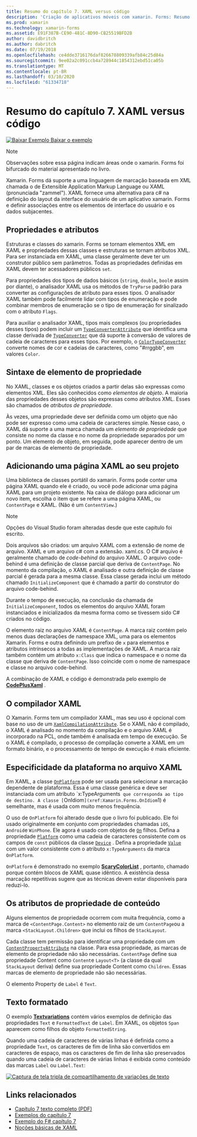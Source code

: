 ```yaml
---
title: Resumo do capítulo 7. XAML versus código
description: 'Criação de aplicativos móveis com xamarin. Forms: Resumo do capítulo 7. XAML versus código'
ms.prod: xamarin
ms.technology: xamarin-forms
ms.assetid: E91F387B-CE90-481C-8D90-CB25519BFD2B
author: davidbritch
ms.author: dabritch
ms.date: 07/19/2018
ms.openlocfilehash: ce4dde3716176daf826678809339afb84c25d84a
ms.sourcegitcommit: 9ee02a2c091ccb4a728944c1854312ebd51ca05b
ms.translationtype: MT
ms.contentlocale: pt-BR
ms.lasthandoff: 03/10/2020
ms.locfileid: "61334718"
---
```

# <a name="summary-of-chapter-7-xaml-vs-code"></a>Resumo do capítulo 7. XAML versus código

[![Baixar Exemplo](~/media/shared/download.png) Baixar o exemplo](https://github.com/xamarin/xamarin-forms-book-samples/tree/master/Chapter07)

> [!NOTE]
> Observações sobre essa página indicam áreas onde o xamarin. Forms foi bifurcado do material apresentado no livro.

Xamarin. Forms dá suporte a uma linguagem de marcação baseada em XML chamada o de Extensible Application Markup Language ou XAML (pronunciada "zammel"). XAML fornece uma alternativa para c# na definição do layout da interface do usuário de um aplicativo xamarin. Forms e definir associações entre os elementos de interface do usuário e os dados subjacentes.

## <a name="properties-and-attributes"></a>Propriedades e atributos

Estruturas e classes do xamarin. Forms se tornam elementos XML em XAML e propriedades dessas classes e estruturas se tornam atributos XML. Para ser instanciada em XAML, uma classe geralmente deve ter um construtor público sem parâmetros. Todas as propriedades definidas em XAML devem ter acessadores públicos `set`.

Para propriedades dos tipos de dados básicos (`string`, `double`, `bool`e assim por diante), o analisador XAML usa os métodos de `TryParse` padrão para converter as configurações de atributo para esses tipos. O analisador XAML também pode facilmente lidar com tipos de enumeração e pode combinar membros de enumeração se o tipo de enumeração for sinalizado com o atributo `Flags`.

Para auxiliar o analisador XAML, tipos mais complexos (ou propriedades desses tipos) podem incluir um [`TypeConverterAttribute`](xref:Xamarin.Forms.TypeConverterAttribute) que identifica uma classe derivada de [`TypeConverter`](xref:Xamarin.Forms.TypeConverter) que dá suporte à conversão de valores de cadeia de caracteres para esses tipos. Por exemplo, o [`ColorTypeConverter`](xref:Xamarin.Forms.ColorTypeConverter) converte nomes de cor e cadeias de caracteres, como "#rrggbb", em valores `Color`.

## <a name="property-element-syntax"></a>Sintaxe de elemento de propriedade

No XAML, classes e os objetos criados a partir delas são expressas como elementos XML. Eles são conhecidos como *elementos de objeto*. A maioria das propriedades desses objetos são expressas como atributos XML. Esses são chamados de *atributos de propriedade*.

Às vezes, uma propriedade deve ser definida como um objeto que não pode ser expresso como uma cadeia de caracteres simple. Nesse caso, o XAML dá suporte a uma marca chamada um *elemento de propriedade* que consiste no nome da classe e no nome da propriedade separados por um ponto. Um elemento de objeto, em seguida, pode aparecer dentro de um par de marcas de elemento de propriedade.

## <a name="adding-a-xaml-page-to-your-project"></a>Adicionando uma página XAML ao seu projeto

Uma biblioteca de classes portátil do xamarin. Forms pode conter uma página XAML quando ele é criado, ou você pode adicionar uma página XAML para um projeto existente. Na caixa de diálogo para adicionar um novo item, escolha o item que se refere a uma página XAML, ou `ContentPage` e XAML. (Não é um `ContentView`.)

> [!NOTE]
> Opções do Visual Studio foram alteradas desde que este capítulo foi escrito.

Dois arquivos são criados: um arquivo XAML com a extensão de nome de arquivo. XAML e um arquivo c# com a extensão. xaml.cs. O C# arquivo é geralmente chamado de *code-behind* do arquivo XAML. O arquivo code-behind é uma definição de classe parcial que deriva de `ContentPage`. No momento da compilação, o XAML é analisado e outra definição de classe parcial é gerada para a mesma classe. Essa classe gerada inclui um método chamado `InitializeComponent` que é chamado a partir do construtor do arquivo code-behind.

Durante o tempo de execução, na conclusão da chamada de `InitializeComponent`, todos os elementos do arquivo XAML foram instanciados e inicializados da mesma forma como se tivessem sido C# criados no código.

O elemento raiz no arquivo XAML é `ContentPage`. A marca raiz contém pelo menos duas declarações de namespace XML, uma para os elementos Xamarin. Forms e outra definindo um prefixo de `x` para elementos e atributos intrínsecos a todas as implementações de XAML. A marca raiz também contém um atributo `x:Class` que indica o namespace e o nome da classe que deriva de `ContentPage`. Isso coincide com o nome de namespace e classe no arquivo code-behind.

A combinação de XAML e código é demonstrada pelo exemplo de [**CodePlusXaml**](https://github.com/xamarin/xamarin-forms-book-samples/tree/master/Chapter07) .

## <a name="the-xaml-compiler"></a>O compilador XAML

O Xamarin. Forms tem um compilador XAML, mas seu uso é opcional com base no uso de um [`XamlCompilationAttribute`](xref:Xamarin.Forms.Xaml.XamlCompilationAttribute). Se o XAML não é compilado, o XAML é analisado no momento da compilação e o arquivo XAML é incorporado na PCL, onde também é analisada em tempo de execução. Se o XAML é compilado, o processo de compilação converte a XAML em um formato binário, e o processamento de tempo de execução é mais eficiente.

## <a name="platform-specificity-in-the-xaml-file"></a>Especificidade da plataforma no arquivo XAML

Em XAML, a classe [`OnPlatform`](xref:Xamarin.Forms.OnPlatform`1) pode ser usada para selecionar a marcação dependente de plataforma. Essa é uma classe genérica e deve ser instanciada com um atributo `x:TypeArguments` que corresponda ao tipo de destino. A classe [`OnIdiom`](xref:Xamarin.Forms.OnIdiom`1) é semelhante, mas é usada com muito menos frequência.

O uso de `OnPlatform` foi alterado desde que o livro foi publicado. Ele foi usado originalmente em conjunto com propriedades chamadas `iOS`, `Android`e `WinPhone`. Ele agora é usado com objetos de [`On`](xref:Xamarin.Forms.On) filhos. Defina a propriedade [`Platform`](xref:Xamarin.Forms.On.Platform) como uma cadeia de caracteres consistente com os campos de `const` públicos da classe [`Device`](xref:Xamarin.Forms.Device) . Defina a propriedade [`Value`](xref:Xamarin.Forms.On.Value) com um valor consistente com o atributo `x:TypeArguments` da marca `OnPlatform`.

`OnPlatform` é demonstrado no exemplo [**ScaryColorList**](https://github.com/xamarin/xamarin-forms-book-samples/tree/master/Chapter07/ScaryColorList) , portanto, chamado porque contém blocos de XAML quase idêntico. A existência dessa marcação repetitivas sugere que as técnicas devem estar disponíveis para reduzi-lo.

## <a name="the-content-property-attributes"></a>Os atributos de propriedade de conteúdo

Alguns elementos de propriedade ocorrem com muita frequência, como a marca de `<ContentPage.Content>` no elemento raiz de um `ContentPage`ou a marca `<StackLayout.Children>` que inclui os filhos de `StackLayout`.

Cada classe tem permissão para identificar uma propriedade com um [`ContentPropertyAttribute`](xref:Xamarin.Forms.ContentPropertyAttribute) na classe. Para essa propriedade, as marcas de elemento de propriedade não são necessárias. `ContentPage` define sua propriedade Content como `Content`e `Layout<T>` (a classe da qual `StackLayout` deriva) define sua propriedade Content como `Children`. Essas marcas de elemento de propriedade não são necessárias.

O elemento Property de `Label` é `Text`.

## <a name="formatted-text"></a>Texto formatado

O exemplo [**Textvariations**](https://github.com/xamarin/xamarin-forms-book-samples/tree/master/Chapter07/TextVariations) contém vários exemplos de definição das propriedades `Text` e `FormattedText` de `Label`. Em XAML, os objetos `Span` aparecem como filhos do objeto `FormattedString`.

 Quando uma cadeia de caracteres de várias linhas é definida como a propriedade `Text`, os caracteres de fim de linha são convertidos em caracteres de espaço, mas os caracteres de fim de linha são preservados quando uma cadeia de caracteres de várias linhas é exibida como conteúdo das marcas `Label` ou `Label.Text`:

 [![Captura de tela tripla de compartilhamento de variações de texto](images/ch07fg03-small.png "Variações de texto formatado")](images/ch07fg03-large.png#lightbox "Variações de texto formatado")

## <a name="related-links"></a>Links relacionados

- [Capítulo 7 texto completo (PDF)](https://download.xamarin.com/developer/xamarin-forms-book/XamarinFormsBook-Ch07-Apr2016.pdf)
- [Exemplos do capítulo 7](https://github.com/xamarin/xamarin-forms-book-samples/tree/master/Chapter07)
- [Exemplo do F# capítulo 7](https://github.com/xamarin/xamarin-forms-book-samples/tree/master/Chapter07/FS/CodePlusXaml)
- [Noções básicas de XAML](~/xamarin-forms/xaml/xaml-basics/index.md)
